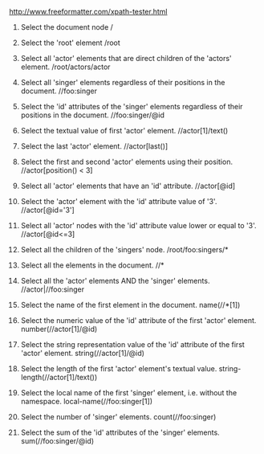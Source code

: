 http://www.freeformatter.com/xpath-tester.html

1. Select the document node
/

2. Select the 'root' element
/root

3. Select all 'actor' elements that are direct children of the 'actors' element.
/root/actors/actor

4. Select all 'singer' elements regardless of their positions in the document.
//foo:singer

5. Select the 'id' attributes of the 'singer' elements regardless of their positions in the document.
//foo:singer/@id

6. Select the textual value of first 'actor' element.
//actor[1]/text()

7. Select the last 'actor' element.
//actor[last()]

8. Select the first and second 'actor' elements using their position.
//actor[position() < 3]

9. Select all 'actor' elements that have an 'id' attribute.
//actor[@id]

10. Select the 'actor' element with the 'id' attribute value of '3'.
//actor[@id='3']

11. Select all 'actor' nodes with the 'id' attribute value lower or equal to '3'.
//actor[@id<=3]

12. Select all the children of the 'singers' node.
/root/foo:singers/*

13. Select all the elements in the document.
//*

14. Select all the 'actor' elements AND the 'singer' elements.
//actor|//foo:singer

15. Select the name of the first element in the document.
name(//*[1])

16. Select the numeric value of the 'id' attribute of the first 'actor' element.
number(//actor[1]/@id)

17. Select the string representation value of the 'id' attribute of the first 'actor' element.
string(//actor[1]/@id)

18. Select the length of the first 'actor' element's textual value.
string-length(//actor[1]/text())

19. Select the local name of the first 'singer' element, i.e. without the namespace.
local-name(//foo:singer[1])

20. Select the number of 'singer' elements.
count(//foo:singer)

21. Select the sum of the 'id' attributes of the 'singer' elements.
sum(//foo:singer/@id)
